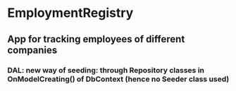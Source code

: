 # EmploymentRegistry

## App for tracking employees of different companies

### DAL: new way of seeding: through Repository classes in OnModelCreating() of DbContext (hence no Seeder class used)
